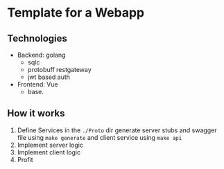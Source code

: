 # Template for a Webapp

## Technologies

- Backend: golang
  - sqlc
  - protobuff restgateway
  - jwt based auth
- Frontend: Vue
  - base.

## How it works

1. Define Services in the `./Proto` dir generate server stubs and swagger file using `make generate` and client service using `make api`
2. Implement server logic
3. Implement client logic
4. Profit
